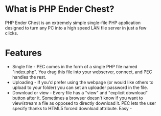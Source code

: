 # What is PHP Ender Chest?
PHP Ender Chest is an  extremely simple single-file PHP application designed to turn any PC into a high speed LAN file server in just a few clicks.

# Features
* Single file - PEC comes in the form of a single PHP file named "index.php". You drag this file into your webserver, connect, and PEC handles the rest.
* Uploading - If you'd prefer using the webpage (or would like others to upload to your folder) you can set an uploader password in the file.
* Download or view - Every file has a "view" and "explicit download" button after it. Sometimes a browser doesn't know if you want to view/stream a file as opposed to directly download it. PEC lets the user specify thanks to HTML5 forced download attribute.
Easy - 
